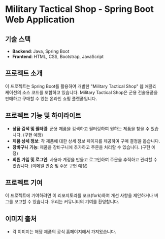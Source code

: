# Military Tactical Shop - Spring Boot Web Application

## 기술 스택
- **Backend**: Java, Spring Boot
- **Frontend**: HTML, CSS, Bootstrap, JavaScript

## 프로젝트 소개
이 프로젝트는 Spring Boot를 활용하여 개발한 "Military Tactical Shop" 웹 애플리케이션의 소스 코드를 포함하고 있습니다. Military Tactical Shop은 군용 전술용품을 판매하고 구매할 수 있는 온라인 쇼핑 플랫폼입니다.

## 프로젝트 기능 및 하이라이트
- **상품 검색 및 필터링**: 군용 제품을 검색하고 필터링하여 원하는 제품을 찾을 수 있습니다. (구현 예정)
- **제품 상세 정보**: 각 제품에 대한 상세 정보 페이지를 제공하여 구매 결정을 돕습니다.
- **장바구니 기능**: 제품을 장바구니에 추가하고 주문을 처리할 수 있습니다. (구현 예정)
- **회원 가입 및 로그인**: 사용자 계정을 만들고 로그인하여 주문을 추적하고 관리할 수 있습니다. (이메일 인증 및 주문 구현 예정)

## 프로젝트 기여
이 프로젝트에 기여하려면 이 리포지토리를 포크(fork)하여 개선 사항을 제안하거나 버그를 보고할 수 있습니다. 우리는 커뮤니티의 기여를 환영합니다.

## 이미지 출처
- 각 이미지는 해당 제품의 공식 홈페이지에서 가져왔습니다.

